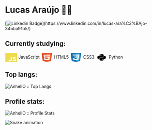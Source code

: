 <!--
**lucasadsr/lucasadsr** is a ✨ _special_ ✨ repository because its `README.md` (this file) appears on your GitHub profile.

Here are some ideas to get you started:
### Hi there 👋
- 🔭 I’m currently working on ...
- 🌱 I’m currently learning ...
- 👯 I’m looking to collaborate on ...
- 🤔 I’m looking for help with ...
- 💬 Ask me about ...
- 📫 How to reach me: ...
- 😄 Pronouns: ...
- ⚡ Fun fact: ...
-->

# Lucas Araújo :man_technologist:

[![Linkedin Badge](https://img.shields.io/badge/-LinkedIn-blue?style=flat-square&logo=Linkedin&logoColor=white&link=https://www.linkedin.com/in/iago-ferreira-5277131a5/")](https://www.linkedin.com/in/lucas-ara%C3%BAjo-34bba91b5/)

## Currently studying:
 <img align="center" alt="Js" height="30" width="40" src="https://raw.githubusercontent.com/devicons/devicon/master/icons/javascript/javascript-plain.svg"> JavaScript
 <img align="center" alt="HTML" height="30" width="40" src="https://raw.githubusercontent.com/devicons/devicon/master/icons/html5/html5-original.svg"> HTML5
 <img align="center" alt="CSS" height="30" width="40" src="https://raw.githubusercontent.com/devicons/devicon/master/icons/css3/css3-original.svg"> CSS3
 <img align="center" alt="CSS" height="30" width="40" src="https://github.com/vorillaz/devicons/blob/master/!PNG/python.png?raw=true"> Python
 
## Top langs:
 <p><img src="https://github-readme-stats.vercel.app/api/top-langs/?username=lucasadsr&langs_count=10&theme=tokyonight&layout=compact" alt="AnhellO :: Top Langs" /></p>

## Profile stats:
  <p><img src="https://github-readme-stats.vercel.app/api?username=lucasadsr&show_icons=true&theme=synthwave" alt="AnhellO :: Profile Stats" /></p>

![Snake animation](https://github.com/devemdobro/devemdobro/blob/output/github-contribution-grid-snake.svg)
